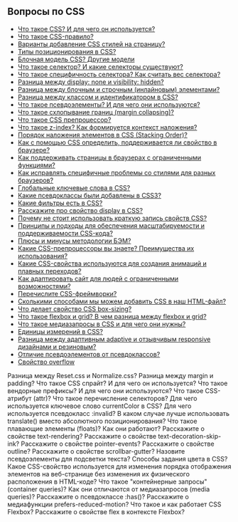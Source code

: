 ## Вопросы по CSS

- [Что такое CSS? И для чего он используется?](1.md)
- [Что такое CSS-правило?](2.md)
- [Варианты добавление CSS стилей на страницу?](3.md)
- [Типы позиционирования в CSS?](4.md)
- [Блочная модель CSS? Другие модели](5.md)
- [Что такое селектор? И какие селекторы существуют?](6.md)
- [Что такое специфичность селектора? Как считать вес селектора?](7.md)
- [Разница между display: none и visibility: hidden?](8.md)
- [Разница между блочным и строчным (инлайновым) элементами?](9.md)
- [Разница между классом и идентификатором в CSS?](10.md)
- [Что такое псевдоэлементы? И для чего они используются?](11.md)
- [Что такое схлопывание границ (margin collapsing)?](12.md)
- [Что такое CSS препроцессор?](13.md)
- [Что такое z-index? Как формируется контекст наложения?](14.md)
- [Порядок наложения элементов в CSS (Stacking Order)?](15.md)
- [Как с помощью CSS определить, поддерживается ли свойство в браузере?](16.md)
- [Как поддерживать страницы в браузерах с ограниченными функциями?](17.md)
- [Как исправлять специфичные проблемы со стилями для разных браузеров?](18.md)
- [Глобальные ключевые слова в CSS?](19.md)
- [Какие псевдоклассы были добавлены в CSS3?](20.md)
- [Какие фильтры есть в CSS?](21.md)
- [Расскажите про свойство display в CSS?](22.md)
- [Почему не стоит использовать краткую запись свойств CSS?](23.md)
- [Принципы и подходы для обеспечения масштабируемости и поддерживаемости CSS-кода?](24.md)
- [Плюсы и минусы методологии БЭМ?](25.md)
- [Какие CSS-препроцессоры вы знаете? Преимущества их использования?](26.md)
- [Какие CSS-свойства используются для создания анимаций и плавных переходов?](27.md)
- [Как адаптировать сайт для людей с ограниченными возможностями?](28.md)
- [Перечислите CSS-фреймворки?](29.md)
- [Сколькими способами мы можем добавить CSS в наш HTML-файл?](30.md)
- [Что делает свойство CSS box-sizing?](31.md)
- [Что такое flexbox и grid? В чем разница между flexbox и grid?](32.md)
- [Что такое медиазапросы в CSS и для чего они нужны?](33.md)
- [Единицы измерений в CSS?](34.md)
- [Разница между адаптивным adaptive и отзывчивым responsive дизайнами и резиновым?](35.md)
- [Отличие псевдоэлементов от псевдоклассов?](36.md)
- [Свойство overflow](37.md)


Разница между Reset.css и Normalize.css?
Разница между margin и padding?
Что такое CSS спрайт? И для чего он используется?
Что такое вендорные префиксы? И для чего они используются?
Что такое CSS-атрибут (attr)?
Что такое перечисление селекторов?
Для чего используется ключевое слово currentColor в CSS?
Для чего используется псевдокласс :invalid?
В каком случае лучше использовать translate() вместо абсолютного позиционирования?
Что такое плавающие элементы (floats)? Как они работают?
Расскажите о свойстве text-rendering?
Расскажите о свойстве text-decoration-skip-ink?
Расскажите о свойстве pointer-events?
Расскажите о свойстве outline?
Расскажите о свойстве scrollbar-gutter?
Назовите псевдоэлементы для подсветки текста?
Способы задания цвета в CSS?
Какое CSS-свойство используется для изменения порядка отображения элементов на веб-странице без изменения их физического расположения в HTML-коде?
Что такое "контейнерные запросы" (container queries)? Как они отличаются от медиазапросов (media queries)?
Расскажите о псевдоклассе :has()?
Расскажите о медиафункции prefers-reduced-motion?
Что такое и как работает CSS Flexbox?
Расскажите о свойстве flex в контексте Flexbox?